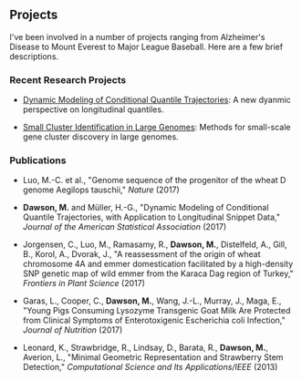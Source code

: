 ## Projects

I've been involved in a number of projects ranging from Alzheimer's Disease to Mount Everest to Major League Baseball. Here are a few brief descriptions.

### Recent Research Projects

- [Dynamic Modeling of Conditional Quantile Trajectories](https://github.com/mwdawson/Conditional-Quantile-Trajectories/blob/master/README.md#conditional-quantile-trajectories): A new dyanmic perspective on longitudinal quantiles.
 
- [Small Cluster Identification in Large Genomes](https://github.com/mwdawson/Gene-Clustering): Methods for small-scale gene cluster discovery in large genomes.

### Publications

- Luo, M.-C. et al., "Genome sequence of the progenitor of the wheat D genome Aegilops tauschii," _Nature_ (2017)

- **Dawson, M.** and M&uuml;ller, H.-G., "Dynamic Modeling of Conditional Quantile Trajectories, with Application to  Longitudinal Snippet Data," _Journal of the American Statistical Association_ (2017)

- Jorgensen, C., Luo, M., Ramasamy, R., **Dawson, M.**, Distelfeld, A., Gill, B., Korol, A., Dvorak, J., "A reassessment of the origin of wheat chromosome 4A and emmer domestication facilitated by a high-density SNP genetic map of wild emmer from the Karaca Dag region of Turkey," _Frontiers in Plant Science_ (2017)

- Garas, L., Cooper, C., **Dawson, M.**, Wang, J.-L., Murray, J., Maga, E., "Young Pigs Consuming Lysozyme Transgenic Goat Milk Are Protected from Clinical Symptoms of Enterotoxigenic Escherichia coli Infection," _Journal of Nutrition_ (2017)

- Leonard, K., Strawbridge, R., Lindsay, D., Barata, R., **Dawson, M.**, Averion, L., "Minimal Geometric Representation and Strawberry Stem Detection," _Computational Science and Its Applications/IEEE_  (2013)

